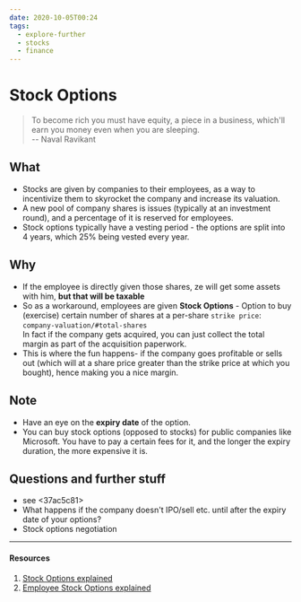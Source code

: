 ```yaml
---
date: 2020-10-05T00:24
tags: 
  - explore-further
  - stocks
  - finance
---
```


# Stock Options 

> To become rich you must have equity, a piece in a business, which'll earn you money even 
> when you are sleeping.  
> -- Naval Ravikant


## What
- Stocks are given by companies to their employees, as a way to incentivize them to skyrocket the company and increase its valuation.
- A new pool of company shares is issues (typically at an investment round), and a percentage of it is reserved for employees.
- Stock options typically have a vesting period - the options are split into 4 years, which 25% being vested every year.

## Why
- If the employee is directly given those shares, ze will get some assets with him, **but that will be taxable**
- So as a workaround, employees are given **Stock Options** - Option to buy (exercise) certain number of shares at a per-share `strike price`: `company-valuation/#total-shares`  
In fact if the company gets acquired, you can just collect the total margin as part of the acquisition paperwork.
- This is where the fun happens- if the company goes profitable or sells out (which will  at a share price greater than the strike price at which you bought), hence making you a nice margin.  

## Note

- Have an eye on the **expiry date** of the option.
- You can buy stock options (opposed to stocks) for public companies like Microsoft. You have to pay a certain fees for it, and the longer the expiry duration, the more expensive it is.


## Questions and further stuff

- see <37ac5c81>
- What happens if the company doesn't IPO/sell etc. until after the expiry date of your options?
- Stock options negotiation

---

#### Resources

1. [Stock Options explained](https://www.youtube.com/watch?v=jjcTcYK3MQI)
2. [Employee Stock Options explained](https://www.youtube.com/watch?v=sakQ5cqbNlE)
